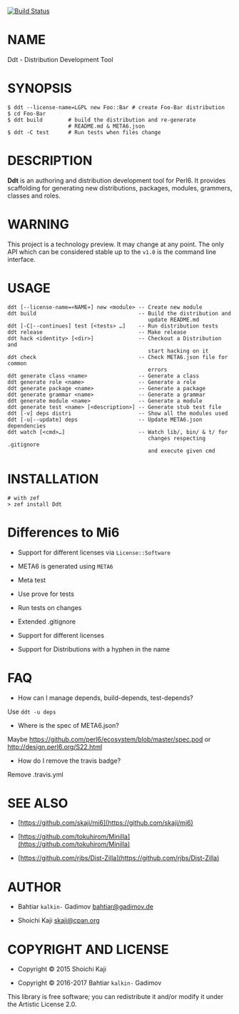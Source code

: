 [![Build Status](https://travis-ci.org/kalkin/Ddt.svg?branch=master)](https://travis-ci.org/kalkin/Ddt)

NAME
====

Ddt - Distribution Development Tool

SYNOPSIS
========



    $ ddt --license-name=LGPL new Foo::Bar # create Foo-Bar distribution
    $ cd Foo-Bar
    $ ddt build        # build the distribution and re-generate
                       # README.md & META6.json
    $ ddt -C test      # Run tests when files change

DESCRIPTION
===========



**Ddt** is an authoring and distribution development tool for Perl6. It provides scaffolding for generating new distributions, packages, modules, grammers, classes and roles.

WARNING
=======

This project is a technology preview. It may change at any point. The only API which can be considered stable up to the `v1.0` is the command line interface.

USAGE
=====



    ddt [--license-name=«NAME»] new <module> -- Create new module
    ddt build                                -- Build the distribution and
                                                update README.md
    ddt [-C|--continues] test [<tests> …]    -- Run distribution tests
    ddt release                              -- Make release
    ddt hack <identity> [<dir>]              -- Checkout a Distribution and
                                                start hacking on it
    ddt check                                -- Check META6.json file for common
                                                errors
    ddt generate class <name>                -- Generate a class
    ddt generate role <name>                 -- Generate a role
    ddt generate package <name>              -- Generate a package
    ddt generate grammar <name>              -- Generate a grammar
    ddt generate module <name>               -- Generate a module
    ddt generate test <name> [<description>] -- Generate stub test file
    ddt [-v] deps distri                     -- Show all the modules used
    ddt [-u|--update] deps                   -- Update META6.json dependencies
    ddt watch [<cmd>…]                       -- Watch lib/, bin/ & t/ for
                                                changes respecting .gitignore
                                                and execute given cmd

INSTALLATION
============

    # with zef
    > zef install Ddt

Differences to Mi6
==================

  * Support for different licenses via `License::Software`

  * META6 is generated using `META6`

  * Meta test

  * Use prove for tests

  * Run tests on changes

  * Extended .gitignore

  * Support for different licenses

  * Support for Distributions with a hyphen in the name

FAQ
===

  * How can I manage depends, build-depends, test-depends?

Use `ddt -u deps`

  * Where is the spec of META6.json?

Maybe https://github.com/perl6/ecosystem/blob/master/spec.pod or http://design.perl6.org/S22.html

  * How do I remove the travis badge?

Remove .travis.yml

SEE ALSO
========

  * [https://github.com/skaji/mi6](https://github.com/skaji/mi6)

  * [https://github.com/tokuhirom/Minilla](https://github.com/tokuhirom/Minilla)

  * [https://github.com/rjbs/Dist-Zilla](https://github.com/rjbs/Dist-Zilla)

AUTHOR
======

  * Bahtiar `kalkin-` Gadimov <bahtiar@gadimov.de>

  * Shoichi Kaji <skaji@cpan.org>

COPYRIGHT AND LICENSE
=====================

  * Copyright © 2015 Shoichi Kaji

  * Copyright © 2016-2017 Bahtiar `kalkin-` Gadimov

This library is free software; you can redistribute it and/or modify it under the Artistic License 2.0.
